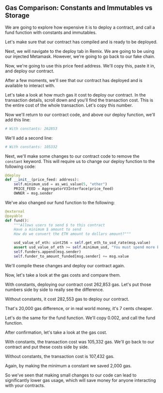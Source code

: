 ## Gas Comparison: Constants and Immutables vs Storage

We are going to explore how expensive it is to deploy a contract, and call a fund function with constants and immutables.

Let's make sure that our contract has compiled and is ready to be deployed.

Next, we will navigate to the deploy tab in Remix. We are going to be using our injected Metamask. However, we're going to go back to our fake chain.

Now, we're going to use this price feed address. We'll copy this, paste it in, and deploy our contract.

After a few moments, we'll see that our contract has deployed and is available to interact with.

Let's take a look at how much gas it cost to deploy our contract. In the transaction details, scroll down and you'll find the transaction cost. This is the entire cost of the whole transaction. Let's copy this number.

Now we'll return to our contract code, and above our deploy function, we'll add this line:

```python
# With constants: 262853
```

We'll add a second line:

```python
# With constants: 105332
```

Next, we'll make some changes to our contract code to remove the `constant` keyword. This will require us to change our deploy function to the following code:

```python
@deploy
def __init__(price_feed: address):
    self.minimum_usd = as_wei_value(5, "ether")
    PRICE_FEED = AggregatorV3Interface(price_feed)
    OWNER = msg.sender
```

We've also changed our fund function to the following:

```python
@external
@payable
def fund():
    """Allows users to send $ to this contract 
    Have a minimum $ amount to send
    How do we convert the ETH amount to dollars amount?"""

    usd_value_of_eth: uint256 = self.get_eth_to_usd_rate(msg.value)
    assert usd_value_of_eth >= self.minimum_usd, "You must spend more ETH!"
    self.funders.append(msg.sender)
    self.funder_to_amount_funded[msg.sender] += msg.value

```

We'll compile these changes and deploy our contract again.

Now, let's take a look at the gas costs and compare them. 

With constants, deploying our contract cost 262,853 gas. Let's put those numbers side by side to really see the difference.

Without constants, it cost 282,553 gas to deploy our contract. 

That's 20,000 gas difference, or in real world money, it's 7 cents cheaper.  

Let's do the same for the fund function. We'll copy 0.002, and call the fund function. 

After confirmation, let's take a look at the gas cost. 

With constants, the transaction cost was 105,332 gas.  We'll go back to our contract and put these costs side by side. 

Without constants, the transaction cost is 107,432 gas. 

Again, by making the minimum a constant we saved 2,000 gas.

So we've seen that making small changes to our code can lead to significantly lower gas usage, which will save money for anyone interacting with your contracts. 
